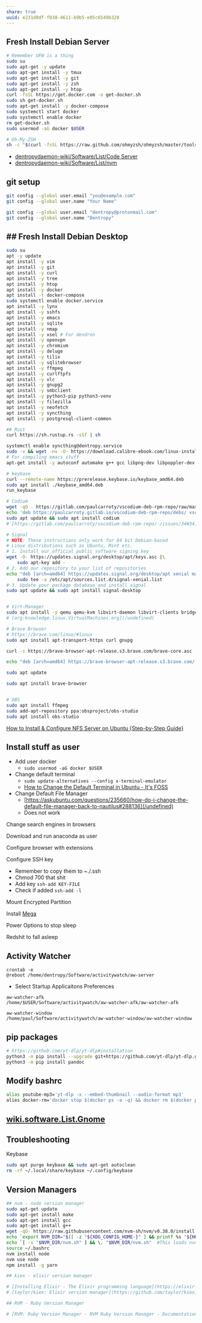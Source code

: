 ```yaml
---
share: true
uuid: e231d0df-f038-4611-b9b5-e05c6549b328
---
```


## Fresh Install Debian Server

``` bash
# Remember UFW is a thing
sudo su
sudo apt-get -y update
sudo apt-get install -y tmux
sudo apt-get install -y git
sudo apt-get install -y zsh
sudo apt-get install -y htop
curl -fsSL https://get.docker.com -o get-docker.sh
sudo sh get-docker.sh
sudo apt-get install -y docker-compose
sudo systemctl start docker
sudo systemctl enable docker
rm get-docker.sh
sudo usermod -aG docker $USER

# Oh-My-ZSH
sh -c "$(curl -fsSL https://raw.github.com/ohmyzsh/ohmyzsh/master/tools/install.sh)"
```

* [dentropydaemon-wiki/Software/List/Code Server](/undefined)
* [dentropydaemon-wiki/Software/List/nvm](/undefined)

## git setup

``` bash
git config --global user.email "you@example.com"
git config --global user.name "Your Name"

git config --global user.email "dentropy@protonmail.com"
git config --global user.name "Dentropy"
```

## ## Fresh Install Debian Desktop

``` bash
sudo su
apt -y update
apt install -y vim
apt install -y git
apt install -y curl
apt install -y tree
apt install -y htop
apt install -y docker
apt install -t docker-compose
sudo systemctl enable docker.service
apt install -y lynx
apt install -y sshfs
apt install -y emacs
apt install -y sqlite
apt install -y nmap
apt install -y xsel # For dendron
apt install -y openvpn
apt install -y chromium
apt install -y deluge
apt isntall -y tilix
apt install -y sqlitebrowser
apt install -y ffmpeg
apt install -y curlftpfs
apt install -y vlc
apt install -y gnupg2
apt install -y smbclient
apt install -y python3-pip python3-venv
apt install -y filezilla
apt install -y neofetch
apt install -y syncthing
apt install -y postgresql-client-common

## Rust
curl https://sh.rustup.rs -sSf | sh

systemctl enable syncthing@dentropy.service
sudo -v && wget -nv -O- https://download.calibre-ebook.com/linux-installer.sh | sudo sh /dev/stdin
# For compiling emacs stuff
apt-get install -y autoconf automake g++ gcc libpng-dev libpoppler-dev libpoppler-glib-dev libpoppler-private-dev libz-dev make pkg-config

# keybase
curl --remote-name https://prerelease.keybase.io/keybase_amd64.deb
sudo apt install ./keybase_amd64.deb
run_keybase

# Codium
wget -qO - https://gitlab.com/paulcarroty/vscodium-deb-rpm-repo/raw/master/pub.gpg | gpg --dearmor | sudo dd of=/etc/apt/trusted.gpg.d/vscodium.gpg
echo 'deb https://paulcarroty.gitlab.io/vscodium-deb-rpm-repo/debs/ vscodium main' | sudo tee --append /etc/apt/sources.list.d/vscodium.list
sudo apt update && sudo apt install codium
# [https://gitlab.com/paulcarroty/vscodium-deb-rpm-repo/-/issues/34#34](/undefined)

# Signal
# NOTE: These instructions only work for 64 bit Debian-based
# Linux distributions such as Ubuntu, Mint etc.
# 1. Install our official public software signing key
wget -O- https://updates.signal.org/desktop/apt/keys.asc |\
    sudo apt-key add -
# 2. Add our repository to your list of repositories
echo "deb [arch=amd64] https://updates.signal.org/desktop/apt xenial main" |\
    sudo tee -a /etc/apt/sources.list.d/signal-xenial.list
# 3. Update your package database and install signal
sudo apt update && sudo apt install signal-desktop


# Virt-Manager
sudo apt install -y qemu qemu-kvm libvirt-daemon libvirt-clients bridge-utils virt-manager libosinfo-bin
# [org:knowledge.linux.VirtualMachines.org](/undefined)

# Brave Browser
# https://brave.com/linux/#linux
sudo apt install apt-transport-https curl gnupg

curl -s https://brave-browser-apt-release.s3.brave.com/brave-core.asc | sudo apt-key --keyring /etc/apt/trusted.gpg.d/brave-browser-release.gpg add -

echo "deb [arch=amd64] https://brave-browser-apt-release.s3.brave.com/ stable main" | sudo tee /etc/apt/sources.list.d/brave-browser-release.list

sudo apt update

sudo apt install brave-browser


# OBS
sudo apt install ffmpeg
sudo add-apt-repository ppa:obsproject/obs-studio
sudo apt install obs-studio
```
    

[How to Install & Configure NFS Server on Ubuntu {Step-by-Step Guide}](https://phoenixnap.com/kb/ubuntu-nfs-server)

## Install stuff as user


* Add user docker 
  * `sudo usermod -aG docker $USER`
* Change default terminal
  * `sudo update-alternatives --config x-terminal-emulator`
  * [How to Change the Default Terminal in Ubuntu - It's FOSS](https://itsfoss.com/change-default-terminal-ubuntu/)
* Change Default File Manager
  * [https://askubuntu.com/questions/235660/how-do-i-change-the-default-file-manager-back-to-nautilus#288136](/undefined)
  * Does not work

Change search engines in browsers

Download and run anaconda as user

Configure browser with extensions

Configure SSH key

*   Remember to copy them to ~./.ssh
*   Chmod 700 that shit
*   Add key `ssh-add KEY-FILE`
*   Check if added `ssh-add -l`
 

Mount Encrypted Partition

Install [Mega](https://mega.nz/downloadapp)

Power Options to stop sleep

Redshit to fall asleep


## Activity Watcher

```
crontab -e
@reboot /home/dentropy/Software/activitywatch/aw-server
```

* Select Startup Applicaitons Preferences

``` config
aw-watcher-afk
/home/$USER/Software/activitywatch/aw-watcher-afk/aw-watcher-afk

aw-watcher-window
/home/paul/Software/activitywatch/aw-watcher-window/aw-watcher-window
```
    

## pip packages

``` bash
# https://github.com/yt-dlp/yt-dlp#installation
python3 -m pip install --upgrade git+https://github.com/yt-dlp/yt-dlp.git@release
python3 -m pip install pandoc
```
## Modify bashrc

``` bash
alias youtube-mp3='yt-dlp -x --embed-thumbnail --audio-format mp3'
alies docker-rm='docker stop $(docker ps -a -q) && docker rm $(docker ps -a -q)'
```

## [wiki.software.List.Gnome](/undefined)

## Troubleshooting

Keybase

``` bash
sudo apt purge keybase && sudo apt-get autoclean
rm -rf ~/.local/share/keybase ~/.config/keybase
```


## Version Managers


``` bash
## nvm - node version manager
sudo apt-get update
sudo apt-get install make
sudo apt-get install gcc
sudo apt-get install g++
wget -qO- https://raw.githubusercontent.com/nvm-sh/nvm/v0.38.0/install.sh | bash
echo `export NVM_DIR="$([ -z "${XDG_CONFIG_HOME-}" ] && printf %s "${HOME}/.nvm" || printf %s "${XDG_CONFIG_HOME}/nvm")"` >> ~/.bashrc
echo `[ -s "$NVM_DIR/nvm.sh" ] && \. "$NVM_DIR/nvm.sh"  #This loads nvm`  >> ~/.bashrc
source ~/.bashrc
nvm install node
nvm use node
npm install -g yarn

## kiex - elixir version manager

# [Installing Elixir - The Elixir programming language](https://elixir-lang.org/install.html)
# [taylor/kiex: Elixir version manager](https://github.com/taylor/kiex)

## RVM - Ruby Version Manager

# [RVM: Ruby Version Manager - RVM Ruby Version Manager - Documentation](https://rvm.io/)


```
